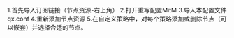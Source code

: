 1.首先导入订阅链接（节点资源-右上角）
2.打开重写配置MitM
3.导入本配置文件qx.conf
4.重新添加节点资源
5.在自定义策略中，对每个策略添加或删除节点（可以嵌套）并选择合适的节点。
